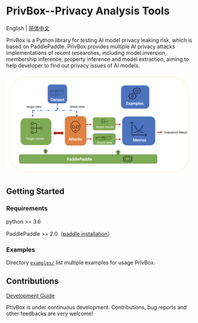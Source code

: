 # PrivBox--Privacy Analysis Tools
English | [简体中文](./README_cn.md)


PrivBox is a Python library for testing AI model privacy leaking risk, which is based on PaddlePaddle. PrivBox provides multiple AI privacy attacks implementations of recent researches, including model inversion, membership inference, property inference and model extraction, aiming to help developer to find out privacy issues of AI models.

<p align="center">
  <img src="docs/images/PrivBox.png?raw=true" width="500" title="PrivBox Framework">
</p>

## Getting Started


### Requirements
python >= 3.6

PaddlePaddle >= 2.0（[paddle installation](https://www.paddlepaddle.org.cn/documentation/docs/en/install/index_en.html)）


### Examples

Directory [`examples/`](examples/) list multiple examples for usage PrivBox.


## Contributions

[Development Guide](docs/README.md)


PrivBox is under continuous development. Contributions, bug reports and other feedbacks are very welcome!